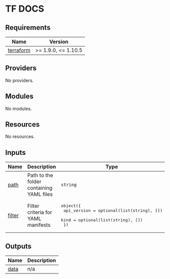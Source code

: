 <!-- markdownlint-disable MD041 -->
<!-- markdownlint-disable MD033 -->
<!-- markdownlint-disable MD028 -->

# TF DOCS

<!-- prettier-ignore-start -->

<!-- BEGIN_TF_DOCS -->
## Requirements

| Name | Version |
|------|---------|
| <a name="requirement_terraform"></a> [terraform](#requirement\_terraform) | >= 1.9.0, <= 1.10.5 |

## Providers

No providers.

## Modules

No modules.

## Resources

No resources.

## Inputs

| Name | Description | Type | Default | Required |
|------|-------------|------|---------|:--------:|
| <a name="input_path"></a> [path](#input\_path) | Path to the folder containing YAML files | `string` | n/a | yes |
| <a name="input_filter"></a> [filter](#input\_filter) | Filter criteria for YAML manifests | <pre>object({<br/>    api_version = optional(list(string), [])<br/>    kind        = optional(list(string), [])<br/>  })</pre> | <pre>{<br/>  "api_version": [],<br/>  "kind": []<br/>}</pre> | no |

## Outputs

| Name | Description |
|------|-------------|
| <a name="output_data"></a> [data](#output\_data) | n/a |
<!-- END_TF_DOCS -->

<!-- prettier-ignore-end -->
